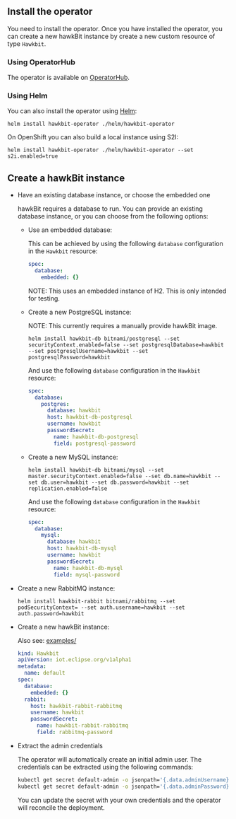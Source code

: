 ## Install the operator

You need to install the operator. Once you have installed the operator, you can create a new hawkBit instance by
create a new custom resource of type `Hawkbit`.

### Using OperatorHub

The operator is available on [OperatorHub](https://operatorhub.io/operator/hawkbit-operator).

### Using Helm

You can also install the operator using [Helm](https://helm.sh/):

    helm install hawkbit-operator ./helm/hawkbit-operator

On OpenShift you can also build a local instance using S2I:

    helm install hawkbit-operator ./helm/hawkbit-operator --set s2i.enabled=true

## Create a hawkBit instance

* Have an existing database instance, or choose the embedded one

  hawkBit requires a database to run. You can provide an existing database instance, or
  you can choose from the following options:

  * Use an embedded database:
  
    This can be achieved by using the following `database` configuration in the `Hawkbit` resource:
  
    ~~~yaml
    spec:
      database:
        embedded: {}
    ~~~
    
    NOTE: This uses an embedded instance of H2. This is only intended for testing.

  * Create a new PostgreSQL instance:
    
    NOTE: This currently requires a manually provide hawkBit image.
    
    ~~~
    helm install hawkbit-db bitnami/postgresql --set securityContext.enabled=false --set postgresqlDatabase=hawkbit --set postgresqlUsername=hawkbit --set postgresqlPassword=hawkbit
    ~~~
    
    And use the following `database` configuration in the `Hawkbit` resource:
    
    ~~~yaml
    spec:
      database:
        postgres:
          database: hawkbit
          host: hawkbit-db-postgresql
          username: hawkbit
          passwordSecret:
            name: hawkbit-db-postgresql
            field: postgresql-password
    ~~~

  * Create a new MySQL instance:

    ~~~
    helm install hawkbit-db bitnami/mysql --set master.securityContext.enabled=false --set db.name=hawkbit --set db.user=hawkbit --set db.password=hawkbit --set replication.enabled=false
    ~~~
    
    And use the following `database` configuration in the `Hawkbit` resource:
    
    ~~~yaml
    spec:
      database:
        mysql:
          database: hawkbit
          host: hawkbit-db-mysql
          username: hawkbit
          passwordSecret:
            name: hawkbit-db-mysql
            field: mysql-password
    ~~~

* Create a new RabbitMQ instance:
  
  ~~~
  helm install hawkbit-rabbit bitnami/rabbitmq --set podSecurityContext= --set auth.username=hawkbit --set auth.password=hawkbit
  ~~~
 
* Create a new hawkBit instance:

  Also see: [examples/](examples/)

  ~~~yaml
  kind: Hawkbit
  apiVersion: iot.eclipse.org/v1alpha1
  metadata:
    name: default
  spec:
    database:
      embedded: {}
    rabbit:
      host: hawkbit-rabbit-rabbitmq
      username: hawkbit
      passwordSecret:
        name: hawkbit-rabbit-rabbitmq
        field: rabbitmq-password
  ~~~

* Extract the admin credentials

  The operator will automatically create an initial admin user. The credentials can be extracted
  using the following commands:
  
  ~~~sh
  kubectl get secret default-admin -o jsonpath='{.data.adminUsername}' | base64 -d
  kubectl get secret default-admin -o jsonpath='{.data.adminPassword}' | base64 -d | cut -c7-
  ~~~
  
  You can update the secret with your own credentials and the operator will reconcile the deployment.
